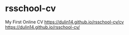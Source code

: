 # rsschool-cv
My First Online CV
https://dulin14.github.io/rsschool-cv/cv
https://dulin14.github.io/rsschool-cv/ 
